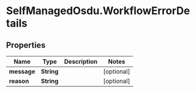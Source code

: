 # SelfManagedOsdu.WorkflowErrorDetails

## Properties
Name | Type | Description | Notes
------------ | ------------- | ------------- | -------------
**message** | **String** |  | [optional] 
**reason** | **String** |  | [optional] 


